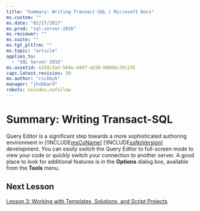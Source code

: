 ```yaml
---
title: "Summary: Writing Transact-SQL | Microsoft Docs"
ms.custom: ""
ms.date: "02/27/2017"
ms.prod: "sql-server-2016"
ms.reviewer: ""
ms.suite: ""
ms.tgt_pltfrm: ""
ms.topic: "article"
applies_to: 
  - "SQL Server 2016"
ms.assetid: e159c3a3-564e-4487-a538-b608dc29c235
caps.latest.revision: 30
ms.author: "rickbyh"
manager: "jhubbard"
robots: noindex,nofollow
---
```

# Summary: Writing Transact-SQL
Query Editor is a significant step towards a more sophisticated authoring environment in [!INCLUDE[msCoName](../a9notintoc/includes/msconame-md.md)] [!INCLUDE[ssNoVersion](../a9notintoc/includes/ssnoversion-md.md)] development. You can easily switch the Query Editor to full-screen mode to view your code or quickly switch your connection to another server. A good place to look for additional features is in the **Options** dialog box, available from the **Tools** menu.  
  
## Next Lesson  
[Lesson 3: Working with Templates, Solutions, and Script Projects](../tools/sql-server-management-studio/tutorials/lesson-3-working-with-templates-solutions-and-script-projects.md)  
  
  
  
